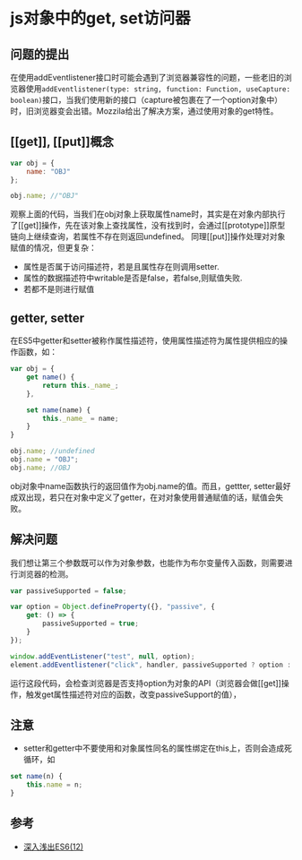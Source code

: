 # js对象中的get, set访问器

## 问题的提出
在使用addEventlistener接口时可能会遇到了浏览器兼容性的问题，一些老旧的浏览器使用```addEventlistener(type: string, function: Function, useCapture: boolean)```接口，当我们使用新的接口（capture被包裹在了一个option对象中）时，旧浏览器变会出错。Mozzila给出了解决方案，通过使用对象的get特性。

## [[get]], [[put]]概念
```javascript
var obj = {
    name: "OBJ"
};

obj.name; //"OBJ"
```
观察上面的代码，当我们在obj对象上获取属性name时，其实是在对象内部执行了[[get]]操作，先在该对象上查找属性，没有找到时，会通过[[prototype]]原型链向上继续查询，若属性不存在则返回undefined。
同理[[put]]操作处理对对象赋值的情况，但更复杂：
* 属性是否属于访问描述符，若是且属性存在则调用setter.
* 属性的数据描述符中writable是否是false，若false,则赋值失败.
* 若都不是则进行赋值

## getter, setter
在ES5中getter和setter被称作属性描述符，使用属性描述符为属性提供相应的操作函数，如：
```javascript
var obj = {
    get name() {
        return this._name_;
    },

    set name(name) {
        this._name_ = name;
    }
}

obj.name; //undefined
obj.name = "OBJ";
obj.name; //OBJ
```
obj对象中name函数执行的返回值作为obj.name的值。而且，gettter, setter最好成双出现，若只在对象中定义了getter，在对对象使用普通赋值的话，赋值会失败。

## 解决问题
我们想让第三个参数既可以作为对象参数，也能作为布尔变量传入函数，则需要进行浏览器的检测。
```javascript
var passiveSupported = false;

var option = Object.defineProperty({}, "passive", {
    get: () => {
        passiveSupported = true;
    }
});

window.addEventListener("test", null, option);
element.addEventlistener("click", handler, passiveSupported ? option : false);
```
运行这段代码，会检查浏览器是否支持option为对象的API（浏览器会做[[get]]操作，触发get属性描述符对应的函数，改变passiveSupport的值），
## 注意
* setter和getter中不要使用和对象属性同名的属性绑定在this上，否则会造成死循环，如
```javascript
set name(n) {
    this.name = n;
}
```

## 参考
* [深入浅出ES6(12)](http://www.infoq.com/cn/articles/es6-in-depth-proxies-and-reflect)

